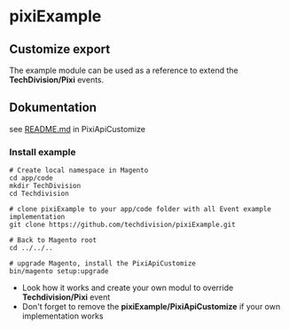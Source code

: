 # pixiExample

## Customize export
The example module can be used as a reference to extend the **TechDivision/Pixi** events.

## Dokumentation 
see [README.md](https://github.com/techdivision/pixiExample/tree/master/PixiApiCustomize) in PixiApiCustomize

### Install example
```
# Create local namespace in Magento
cd app/code
mkdir TechDivision
cd Techdivision

# clone pixiExample to your app/code folder with all Event example implementation
git clone https://github.com/techdivision/pixiExample.git

# Back to Magento root
cd ../../..

# upgrade Magento, install the PixiApiCustomize
bin/magento setup:upgrade
``` 
* Look how it works and create your own modul to override **Techdivision/Pixi** event
* Don't forget to remove the **pixiExample/PixiApiCustomize** if your own implementation works
